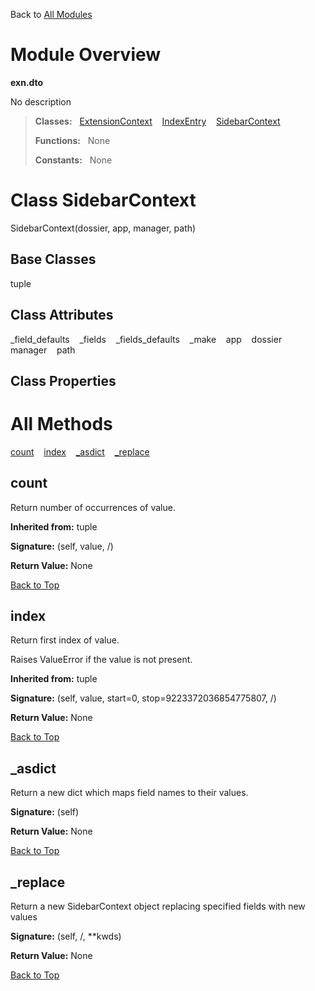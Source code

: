 Back to [All Modules](https://pyrustic.github.com/blob/master/docs/modules/README.md#readme)

# Module Overview

**exn.dto**
 
No description

> **Classes:** &nbsp; [ExtensionContext](https://pyrustic.github.com/blob/master/docs/modules/content/exn.dto/content/classes/ExtensionContext.md#class-extensioncontext) &nbsp;&nbsp; [IndexEntry](https://pyrustic.github.com/blob/master/docs/modules/content/exn.dto/content/classes/IndexEntry.md#class-indexentry) &nbsp;&nbsp; [SidebarContext](https://pyrustic.github.com/blob/master/docs/modules/content/exn.dto/content/classes/SidebarContext.md#class-sidebarcontext)
>
> **Functions:** &nbsp; None
>
> **Constants:** &nbsp; None

# Class SidebarContext
SidebarContext(dossier, app, manager, path)

## Base Classes
tuple

## Class Attributes
\_field\_defaults &nbsp;&nbsp; \_fields &nbsp;&nbsp; \_fields\_defaults &nbsp;&nbsp; \_make &nbsp;&nbsp; app &nbsp;&nbsp; dossier &nbsp;&nbsp; manager &nbsp;&nbsp; path

## Class Properties


# All Methods
[count](#count) &nbsp;&nbsp; [index](#index) &nbsp;&nbsp; [\_asdict](#_asdict) &nbsp;&nbsp; [\_replace](#_replace)

## count
Return number of occurrences of value.

**Inherited from:** tuple

**Signature:** (self, value, /)





**Return Value:** None

[Back to Top](#module-overview)


## index
Return first index of value.

Raises ValueError if the value is not present.

**Inherited from:** tuple

**Signature:** (self, value, start=0, stop=9223372036854775807, /)





**Return Value:** None

[Back to Top](#module-overview)


## \_asdict
Return a new dict which maps field names to their values.



**Signature:** (self)





**Return Value:** None

[Back to Top](#module-overview)


## \_replace
Return a new SidebarContext object replacing specified fields with new values



**Signature:** (self, /, \*\*kwds)





**Return Value:** None

[Back to Top](#module-overview)



